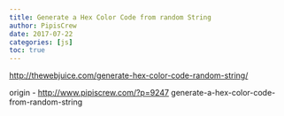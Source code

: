 ```yaml
---
title: Generate a Hex Color Code from random String
author: PipisCrew
date: 2017-07-22
categories: [js]
toc: true
---
```


http://thewebjuice.com/generate-hex-color-code-random-string/

origin - http://www.pipiscrew.com/?p=9247 generate-a-hex-color-code-from-random-string